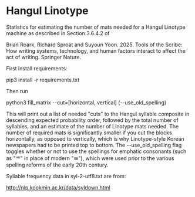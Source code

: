 # Hangul Linotype 

Statistics for estimating the number of mats needed for a Hangul
Linotype machine as described in Section 3.6.4.2 of

Brian Roark, Richard Sproat and Suyoun Yoon. 2025. Tools of the
Scribe: How writing systems, technology, and human factors interact to
affect the act of writing. Springer Nature.

First install requirements:

pip3 install -r requirements.txt

Then run

python3 fill_matrix --cut=[horizontal, vertical] (--use_old_spelling)

This will print out a list of needed "cuts" to the Hangul syllable
composite in descending expected probability order, followed by the
total number of syllables, and an estimate of the number of Linotype
mats needed.  The number of required mats is significantly smaller if
you cut the blocks horizontally, as opposed to vertically, which is
why Linotype-style Korean newspapers had to be printed top to
bottom. The --use_old_spelling flag toggles whether or not to use the
spellings for emphatic consonants (such as "ᄲ" in place of
modern "ㅃ"), which were used prior to the various spelling reforms of
the early 20th century.

Syllable frequency data in syl-2-utf8.txt are from:

http://nlp.kookmin.ac.kr/data/syldown.html



